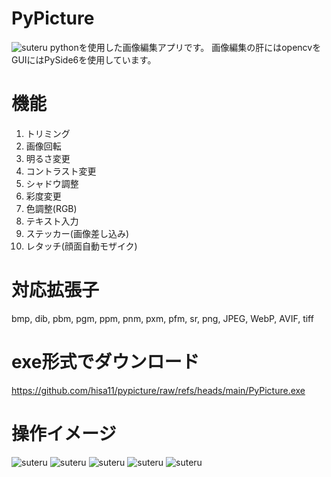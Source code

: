 # PyPicture
![suteru](https://github.com/user-attachments/assets/d047812e-4e02-4a20-997f-7ae1b7a828da)
pythonを使用した画像編集アプリです。
画像編集の肝にはopencvをGUIにはPySide6を使用しています。
# 機能
1. トリミング
2. 画像回転
3. 明るさ変更
4. コントラスト変更
5. シャドウ調整
6. 彩度変更
7. 色調整(RGB)
8. テキスト入力
9. ステッカー(画像差し込み)
10. レタッチ(顔面自動モザイク)

# 対応拡張子
bmp, dib, pbm, pgm, ppm, pnm, pxm, pfm, sr, png, JPEG, WebP, AVIF, tiff

# exe形式でダウンロード
https://github.com/hisa11/pypicture/raw/refs/heads/main/PyPicture.exe

# 操作イメージ
![suteru](https://github.com/user-attachments/assets/8f7ebfe8-3c74-4585-9626-8d341ea8cc92)
![suteru](https://github.com/user-attachments/assets/d28cd232-3d22-4521-a1a8-84f285449fa0)
![suteru](https://github.com/user-attachments/assets/4b7a8179-e629-4bf5-9fc7-8035fbf34634)
![suteru](https://github.com/user-attachments/assets/b766cc6d-7942-48ee-bb1b-8c188e7d7ada)
![suteru](https://github.com/user-attachments/assets/c8fdbbc3-95e4-48f8-a22a-819f66c5b4dc)

